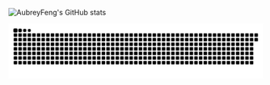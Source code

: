 ![AubreyFeng's GitHub stats](https://github-readme-stats.vercel.app/api?username=AubreyFeng&show_icons=true&theme=radical)

![](https://raw.githubusercontent.com/AubreyFeng/AubreyFeng/main/assets/github-contribution-grid-snake.svg)

